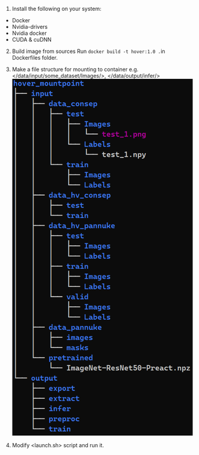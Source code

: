 1. Install the following on your system:
 - Docker 
 - Nvidia-drivers
 - Nvidia docker
 - CUDA & cuDNN

2. Build image from sources
Run `docker build -t hover:1.0 .`in Dockerfiles folder.

3. Make a file structure for mounting to container
e.g. </data/input/some_dataset/Images/>, </data/output/infer/>
![Tree structure example](./tree_structure_template.png)

4. Modify <launch.sh> script and run it.
